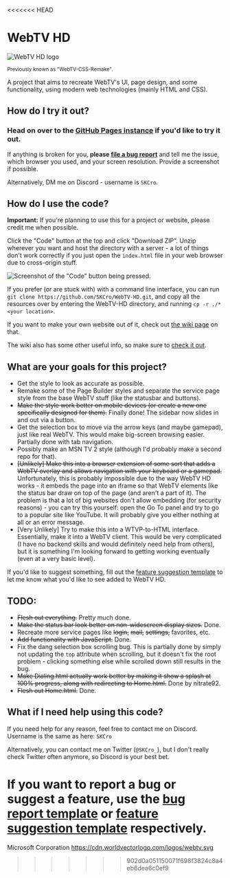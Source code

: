 <<<<<<< HEAD
# WebTV HD
![WebTV HD logo](https://skcro.github.io/WebTV-HD/Logo.svg)

<sub>Previously known as "WebTV-CSS-Remake".</sub>

A project that aims to recreate WebTV's UI, page design, and some functionality, using modern web technologies (mainly HTML and CSS).

## How do I try it out?
### Head on over to the **[GitHub Pages instance](https://SKCro.github.io/WebTV-HD/)** if you'd like to try it out.

If anything is broken for you, **please [file a bug report](https://github.com/SKCro/WebTV-HD/issues/new?assignees=&labels=bug&projects=&template=bug_report.md&title=%5BBug%5D+)** and tell me the issue, which browser you used, and your screen resolution. Provide a screenshot if possible.

Alternatively, DM me on Discord - username is `SKCro`.

## How do I use the code?
**Important:** If you're planning to use this for a project or website, please credit me when possible.
 
Click the "Code" button at the top and click "Download ZIP". Unzip wherever you want and host the directory with a server - a lot of things don't work correctly if you just open the `index.html` file in your web browser due to cross-origin stuff.
 
![Screenshot of the "Code" button being pressed.](https://i.imgur.com/bXnlbAJ.png)

If you prefer (or are stuck with) with a command line interface, you can run `git clone https://github.com/SKCro/WebTV-HD.git`, and copy all the resources over by entering the WebTV-HD directory, and running `cp -r ./* <your location>`.

If you want to make your own website out of it, check out [the wiki page](https://github.com/SKCro/WebTV-HD/wiki/Making-your-own-webpage) on that.

The wiki also has some other useful info, so make sure to [check it out](https://github.com/SKCro/WebTV-HD/wiki/).

## What are your goals for this project?
- Get the style to look as accurate as possible.
- Remake some of the Page Builder styles and separate the service page style from the base WebTV stuff (like the statusbar and buttons).
- ~~Make the style work better on mobile devices (or create a new one specifically designed for them).~~ Finally done! The sidebar now slides in and out via a button.
- Get the selection box to move via the arrow keys (and maybe gamepad), just like real WebTV. This would make big-screen browsing easier. Partially done with tab navigation.
- Possibly make an MSN TV 2 style (although I'd probably make a second repo for that).
- ~~\[Unlikely\] Make this into a browser extension of some sort that adds a WebTV overlay and allows navigation with your keyboard or a gamepad.~~ Unfortunately, this is probably impossible due to the way WebTV HD works - it embeds the page into an iframe so that WebTV elements like the status bar draw on top of the page (and aren't a part of it). The problem is that a lot of big websites don't allow embedding (for security reasons) - you can try this yourself: open the Go To panel and try to go to a popular site like YouTube. It will probably give you either nothing at all or an error message.
- \[Very Unlikely\] Try to make this into a WTVP-to-HTML interface. Essentially, make it into a WebTV client. This would be very complicated (I have no backend skills and would definitely need help from others), but it is something I'm looking forward to getting working eventually (even at a very basic level).

If you'd like to suggest something, fill out the [feature suggestion template](https://github.com/SKCro/WebTV-HD/issues/new?assignees=SKCro&labels=enhancement&projects=&template=feature-request.md&title=%5BRequest%5D+) to let me know what you'd like to see added to WebTV HD.

## TODO:
- ~~Flesh out everything.~~ Pretty much done.
- ~~Make the status bar look better on non-widescreen display sizes.~~ Done.
- Recreate more service pages like ~~login,~~ ~~mail,~~ ~~settings,~~ favorites, etc.
- ~~Add functionality with JavaScript.~~ Done.
- Fix the dang selection box scrolling bug. This is partially done by simply not updating the `top` attribute when scrolling, but it doesn't fix the root problem - clicking something else while scrolled down still results in the bug.
- ~~Make Dialing.html actually work better by making it show a splash at 100% progress, along with redirecting to Home.html.~~ Done by nitrate92.
- ~~Flesh out Home.html.~~ Done.

## What if I need help using this code?
If you need help for any reason, feel free to contact me on Discord. Username is the same as here: `SKCro`

Alternatively, you can contact me on Twitter (`@SKCro_`), but I don't really check Twitter often anymore, so Discord is your best bet.

If you want to report a bug or suggest a feature, use the [bug report template](https://github.com/SKCro/WebTV-HD/issues/new?assignees=&labels=bug&projects=&template=bug_report.md&title=%5BBug%5D+) or [feature suggestion template](https://github.com/SKCro/WebTV-HD/issues/new?assignees=SKCro&labels=enhancement&projects=&template=feature-request.md&title=%5BRequest%5D+) respectively.
=======
Microsoft Corporation
https://cdn.worldvectorlogo.com/logos/webtv.svg
>>>>>>> 902d0a051150071f698f3824c8a4eb6dea6c0ef9
